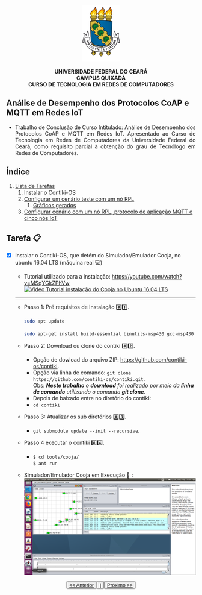 <div align="center">
<img width="20%" height="50%" alt="Universidade Federal do Ceará - UFC, Campus Quixadá" src="../../img/logo-ufc.png">
<p><strong>UNIVERSIDADE FEDERAL DO CEARÁ <br> CAMPUS QUIXADÁ <br> CURSO DE TECNOLOGIA EM REDES DE COMPUTADORES</strong></p>
</div>

## Análise de Desempenho dos Protocolos CoAP e MQTT em Redes IoT

- <div style="text-align: justify"> Trabalho de Conclusão de Curso Intitulado: Análise de Desempenho dos Protocolos CoAP e MQTT em Redes IoT. Apresentado ao Curso de Tecnologia em Redes de Computadores da Universidade Federal  do  Ceará,  como  requisito  parcial  à obtenção do grau de Tecnólogo em Redes de Computadores. 
</div>

## Índice

1. [Lista de Tarefas](../../README.md)
   1. Instalar o Contiki-OS
   2. [Configurar um cenário teste com um nó RPL](../2_configurar_cenario_com_um_no_rpl/README.md)
      1. [Gráficos gerados](../2_configurar_cenario_com_um_no_rpl/1_graficos_gerados/README.md)
   3. [Configurar cenário com um nó RPL, protocolo de aplicação MQTT e cinco nós IoT](../3_configurar_cenario_rpl_mqtt_5_nos_iot/README.md)
    

<a name="Tarefa"></a>
## Tarefa :clipboard:

<a name="listaTarefas"></a>
- [x] Instalar o Contiki-OS, que detém do Simulador/Emulador Cooja, no ubuntu 16.04 LTS (máquina real :computer:) <a name="instalarContikiOS">

   * Tutorial utilizado para a instalação: <https://youtube.com/watch?v=MSqYGkZPhVw> 
      [![Vídeo Tutorial instalação do Cooja no Ubuntu 16.04 LTS](https://img.youtube.com/vi/MSqYGkZPhVw/hqdefault.jpg)](https://youtube.com/watch?v=MSqYGkZPhVw)
   ___

   * Passo 1: Pré requisitos de Instalação :hash::one:.
      ```bash
      sudo apt update

      sudo apt-get install build-essential binutils-msp430 gcc-msp430 msp430-libc msp430mcu mspdebug gcc-arm-none-eabi gdb-arm-none-eabi openjdk-8-jdk openjdk-8-jre ant libncurses5-dev lib32ncurses5
      ```

   * Passo 2: Download ou clone do contiki :hash::two:.
      - Opção de dowload do arquivo ZIP: <https://github.com/contiki-os/contiki>.
      - Opção via linha de comando: ```git clone https://github.com/contiki-os/contiki.git```.
    <br /> Obs: ***Neste trabalho** o **download** foi realizado por meio da **linha de comando** utilizando o comando **git clone**.*
      - Depois de baixado entre no diretório do contiki:
      - `cd contiki`

   * Passo 3: Atualizar os sub diretórios :hash::three:.
      - `git submodule update --init --recursive`.
  
   * Passo 4 executar o contiki :hash::four:.
      - ```bash
        $ cd tools/cooja/
        $ ant run
        ``` 

   * Simulador/Emulador Cooja em Execução :running: :
      ![Simulaodor/Emulador Cooja em funcionamento](../../img/cooja.png)

<div align="center">
<button><a href="../../README.md"><< Anterior<button> | 
<button><a href="../2_configurar_cenario_com_um_no_rpl/README.md">Próximo >></a></button>
</div>